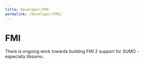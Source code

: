 ```yaml
---
title: Developer/FMI
permalink: /Developer/FMI/
---
```


# FMI

There is ongoing work towards building FMI 2 support for SUMO - especially libsumo.